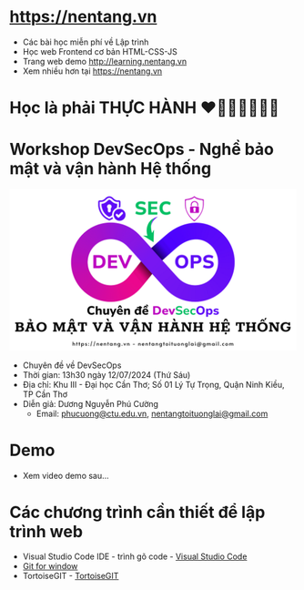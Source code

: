 # https://nentang.vn
- Các bài học miễn phí về Lập trình
- Học web Frontend cơ bản HTML-CSS-JS
- Trang web demo http://learning.nentang.vn
- Xem nhiều hơn tại https://nentang.vn

# Học là phải THỰC HÀNH ❤🧡💛💚💙💜🤎

# Workshop DevSecOps - Nghề bảo mật và vận hành Hệ thống
[![Workshop DevSecOps - Nghề bảo mật và vận hành Hệ thống | NenTang.vn](assets/img/workshop-devsecops-bao-mat-va-van-hanh-he-thong-dnpcuong-nentang.vn.png "Workshop DevSecOps - Nghề bảo mật và vận hành Hệ thống | NenTang.vn")](assets/img/workshop-devsecops-bao-mat-va-van-hanh-he-thong-dnpcuong-nentang.vn.png)

- Chuyên đề về DevSecOps
- Thời gian: 13h30 ngày 12/07/2024 (Thứ Sáu)
- Địa chỉ: Khu III - Đại học Cần Thơ; Số 01 Lý Tự Trọng, Quận Ninh Kiều, TP Cần Thơ
- Diễn giả: Dương Nguyễn Phú Cường
  - Email: phucuong@ctu.edu.vn, nentangtoituonglai@gmail.com

# Demo
- Xem video demo sau...

# Các chương trình cần thiết để lập trình web
- Visual Studio Code IDE - trình gõ code - [Visual Studio Code](https://code.visualstudio.com/)
- [Git for window](https://git-scm.com/download/win)
- TortoiseGIT - [TortoiseGIT](https://tortoisegit.org/download/)
